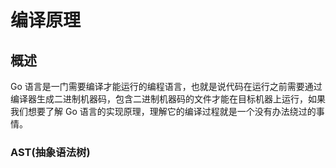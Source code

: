 # 编译原理
## 概述
Go 语言是一门需要编译才能运行的编程语言，也就是说代码在运行之前需要通过编译器生成二进制机器码，包含二进制机器码的文件才能在目标机器上运行，如果我们想要了解 Go 语言的实现原理，理解它的编译过程就是一个没有办法绕过的事情。

### AST(抽象语法树)


